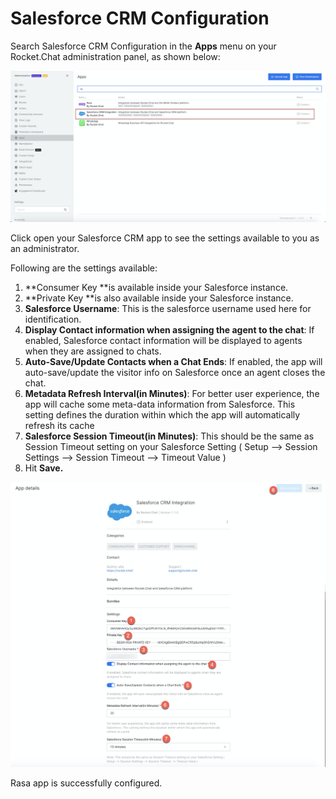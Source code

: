 # Salesforce CRM Configuration

Search Salesforce CRM Configuration in the **Apps** menu on your Rocket.Chat administration panel, as shown below:

![](<../../../../../.gitbook/assets/image (464).png>)

Click open your Salesforce CRM app to see the settings available to you as an administrator.

Following are the settings available:

1. **Consumer Key **is available inside your Salesforce instance. 
2. **Private Key **is also available inside your Salesforce instance. 
3. **Salesforce Username**: This is the salesforce username used here for identification.
4. **Display Contact information when assigning the agent to the chat**: If enabled, Salesforce contact information will be displayed to agents when they are assigned to chats.
5. **Auto-Save/Update Contacts when a Chat Ends**: If enabled, the app will auto-save/update the visitor info on Salesforce once an agent closes the chat.
6. **Metadata Refresh Interval(in Minutes)**: For better user experience, the app will cache some meta-data information from Salesforce. This setting defines the duration within which the app will automatically refresh its cache
7. **Salesforce Session Timeout(in Minutes)**: This should be the same as Session Timeout setting on your Salesforce Setting ( Setup --> Session Settings --> Session Timeout --> Timeout Value )
8. Hit **Save.**

![](<../../../../../.gitbook/assets/image (466).png>)

Rasa app is successfully configured.
